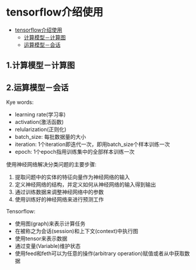 # tensorflow介绍使用

<!-- TOC -->

- [tensorflow介绍使用](#tensorflow介绍使用)
  - [计算模型－计算图](#计算模型计算图)
  - [运算模型－会话](#运算模型会话)

<!-- /TOC -->

## 1.计算模型－计算图

## 2.运算模型－会话

Kye words:

- learning rate(学习率)
- activation(激活函数)
- relularization(正则化)
- batch_size: 每批数据量的大小
- iteration: 1个iteration即迭代一次，即用batch_size个样本训练一次
- epoch: 1个epoch指用训练集中的全部样本训练一次

使用神经网络解决分类问题的主要步骤:

1. 提取问题中的实体的特征向量作为神经网络的输入
2. 定义神经网络的结构，并定义如何从神经网络的输入得到输出
3. 通过训练数据来调整神经网络中的参数
4. 使用训练好的神经网络来进行预测工作

Tensorflow:

- 使用图(graph)来表示计算任务
- 在被称之为会话(session)和上下文(context)中执行图
- 使用tensor来表示数据
- 通过变量(Variable)维护状态
- 使用feed和feth可以为任意的操作(arbitrary operation)赋值或者从中获取数据
